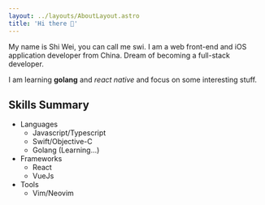 ```yaml
---
layout: ../layouts/AboutLayout.astro
title: 'Hi there 👋'
---
```


My name is Shi Wei, you can call me swi. I am a web front-end and iOS application developer from China. Dream of becoming a full-stack developer.

I am learning **golang** and _react native_ and focus on some interesting stuff.

## Skills Summary

- Languages
  - Javascript/Typescript
  - Swift/Objective-C
  - Golang (Learning...)
- Frameworks
  - React
  - VueJs
- Tools
  - Vim/Neovim
